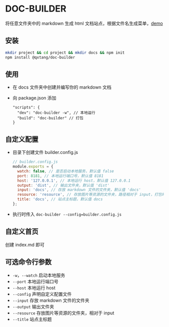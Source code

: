 # DOC-BUILDER

将任意文件夹中的 markdown 生成 html 文档站点，根据文件名生成菜单，[demo](https://qxtang.github.io/mj/)

## 安装

```sh
mkdir project && cd project && mkdir docs && npm init
npm install @qxtang/doc-builder
```

## 使用

- 在 docs 文件夹中创建并编写你的 markdown 文档
- 向 package.json 添加

  ```jsonc
  "scripts": {
    "dev": "doc-builder -w", // 本地运行
    "build": "doc-builder" // 打包
  }
  ```

## 自定义配置

- 目录下创建文件 builder.config.js

  ```javascript
  // builder.config.js
  module.exports = {
    watch: false, // 是否启动本地服务，默认值 false
    port: 8181, // 本地运行端口号，默认值 8181
    host: '127.0.0.1', // 本地运行 host，默认值 127.0.0.1
    output: 'dist', // 输出文件夹，默认值 'dist'
    input: 'docs', // 存放 markdown 文件的文件夹，默认值 'docs'
    resource: 'resource', // 存放图片等资源的文件夹，路径相对于 input，打包时会一并复制，默认值 'resource'（即位置为 docs\resource）
    title: 'docs', // 站点主标题，默认值 docs
  };
  ```

- 执行时传入 `doc-builder --config=builder.config.js`

## 自定义首页

创建 index.md 即可

## 可选命令行参数

- `-w`，`--watch` 启动本地服务
- `--port` 本地运行端口号
- `--host` 本地运行 host
- `--config` 声明自定义配置文件
- `--input` 存放 markdown 文件的文件夹
- `--output` 输出文件夹
- `--resource` 存放图片等资源的文件夹，相对于 input
- `--title` 站点主标题

